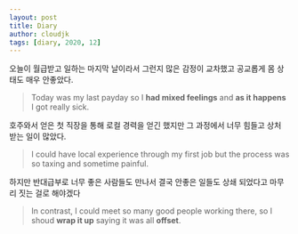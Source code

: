 ```yaml
---
layout: post
title: Diary
author: cloudjk
tags: [diary, 2020, 12]
---
```


오늘이 월급받고 일하는 마지막 날이라서 그런지 많은 감정이 교차했고 공교롭게 몸 상태도 매우 안좋았다.

> Today was my last payday so I **had mixed feelings** and **as it happens** I got really sick.

호주와서 얻은 첫 직장을 통해 로컬 경력을 얻긴 했지만 그 과정에서 너무 힘들고 상처 받는 일이 많았다.

> I could have local experience through my first job but the process was so taxing and sometime painful.

하지만 반대급부로 너무 좋은 사람들도 만나서 결국 안좋은 일들도 상쇄 되었다고 마무리 짓는 걸로 해야겠다

> In contrast, I could meet so many good people working there, so I shoud **wrap it up** saying it was all **offset**.
